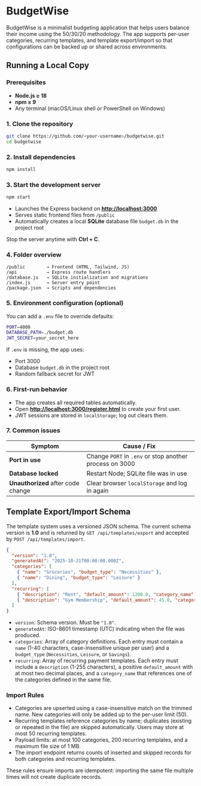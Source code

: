 ﻿# BudgetWise

BudgetWise is a minimalist budgeting application that helps users balance their income using the 50/30/20 methodology. The app supports per-user categories, recurring templates, and template export/import so that configurations can be backed up or shared across environments.

## Running a Local Copy

### Prerequisites

* **Node.js ≥ 18**
* **npm ≥ 9**
* Any terminal (macOS/Linux shell or PowerShell on Windows)

### 1. Clone the repository

```bash
git clone https://github.com/<your-username>/budgetwise.git
cd budgetwise
```

### 2. Install dependencies

```bash
npm install
```

### 3. Start the development server

```bash
npm start
```

* Launches the Express backend on **[http://localhost:3000](http://localhost:3000)**
* Serves static frontend files from `/public`
* Automatically creates a local **SQLite** database file `budget.db` in the project root

Stop the server anytime with **Ctrl + C**.

### 4. Folder overview

```
/public        → Frontend (HTML, Tailwind, JS)
/api           → Express route handlers
/database.js   → SQLite initialization and migrations
/index.js      → Server entry point
/package.json  → Scripts and dependencies
```

### 5. Environment configuration (optional)

You can add a `.env` file to override defaults:

```bash
PORT=4000
DATABASE_PATH=./budget.db
JWT_SECRET=your_secret_here
```

If `.env` is missing, the app uses:

* Port 3000
* Database `budget.db` in the project root
* Random fallback secret for JWT

### 6. First-run behavior

* The app creates all required tables automatically.
* Open **[http://localhost:3000/register.html](http://localhost:3000/register.html)** to create your first user.
* JWT sessions are stored in `localStorage`; log out clears them.

### 7. Common issues

| Symptom                            | Cause / Fix                                             |
| ---------------------------------- | ------------------------------------------------------- |
| **Port in use**                    | Change `PORT` in `.env` or stop another process on 3000 |
| **Database locked**                | Restart Node; SQLite file was in use                    |
| **Unauthorized** after code change | Clear browser `localStorage` and log in again           |

## Template Export/Import Schema

The template system uses a versioned JSON schema. The current schema version is **1.0** and is returned by `GET /api/templates/export` and accepted by `POST /api/templates/import`.

```json
{
  "version": "1.0",
  "generatedAt": "2025-10-21T00:00:00.000Z",
  "categories": [
    { "name": "Groceries", "budget_type": "Necessities" },
    { "name": "Dining", "budget_type": "Leisure" }
  ],
  "recurring": [
    { "description": "Rent", "default_amount": 1200.0, "category_name": "Rent" },
    { "description": "Gym Membership", "default_amount": 45.0, "category_name": "Fitness" }
  ]
}
```

- `version`: Schema version. Must be `"1.0"`.
- `generatedAt`: ISO-8601 timestamp (UTC) indicating when the file was produced.
- `categories`: Array of category definitions. Each entry must contain a `name` (1-40 characters, case-insensitive unique per user) and a `budget_type` (`Necessities`, `Leisure`, or `Savings`).
- `recurring`: Array of recurring payment templates. Each entry must include a `description` (1-255 characters), a positive `default_amount` with at most two decimal places, and a `category_name` that references one of the categories defined in the same file.

### Import Rules

- Categories are upserted using a case-insensitive match on the trimmed name. New categories will only be added up to the per-user limit (50).
- Recurring templates reference categories by name; duplicates (existing or repeated in the file) are skipped automatically. Users may store at most 50 recurring templates.
- Payload limits: at most 100 categories, 200 recurring templates, and a maximum file size of 1 MB.
- The import endpoint returns counts of inserted and skipped records for both categories and recurring templates.

These rules ensure imports are idempotent: importing the same file multiple times will not create duplicate records.
